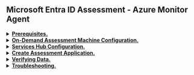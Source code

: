 ## Microsoft Entra ID Assessment - Azure Monitor Agent 

<details><summary> <b><u><font size="<h3>">Prerequisites.</font></u></b></summary> 
<p>

## Pre-Reqs

1. Create Resource Group: 'Assessment'.
2. Create Log Analytics Workspace in Assessment RG: 'Assessment-LAW'.
3. Create AzureVM (Server 22): 'Assessment'.
4. Turn on "Enable Systemd Assigned Managed Identity", while building the VM, under the management blade. Verify after deployment it is enabled.
   
   ![](https://github.com/Cyberlorians/uploadedimages/blob/main/mgmdidentity.png)

   ![](https://github.com/Cyberlorians/uploadedimages/blob/main/mgmdidentity2.png)

6. Install the Azure Monitor Agent Extension on the newly created VM (this can be seen from the Extensions blade on the VM). Run the below command from the Azure Portal PowerShell and verify. **!!DO NOT MISS THIS STEP!!**.
   ![](https://github.com/Cyberlorians/uploadedimages/blob/main/amaassessment.png)
```
Connect-AzAccount -UseDeviceAuthentication
Set-AzVMExtension -Name AzureMonitorWindowsAgent -ExtensionType AzureMonitorWindowsAgent -Publisher Microsoft.Azure.Monitor -ResourceGroupName Assessment -VMName Assessment -Location EastUS -TypeHandlerVersion 1.0 -EnableAutomaticUpgrade $true
```

   	
</details>

<details><summary> <b><u><font size="<h3>">On-Demand Assessment Machine Configuration.</font></u></b></summary> 
<p>

## Machine Configuration

Log in as local administrator to the virtual machine.

1. Verify Endpoints.

*Domain Environment - Required Azure Service Endpoints*

| Endpoint | Desciprtion |
| :---        |    :----:   |
|management.azure.com |	Azure Resource Manager|
login.windows.net |	Azure Active Directory|
dc.services.visualstudio.com |	Application Insights|
agentserviceapi.azure-automation.net |	Guest Configuration|
*-agentservice-prod-1.azure-automation.net |	Guest Configuration|
*.his.hybridcompute.azure-automation.net |	Hybrid Identity Service|

2. Utilize Test-NetConnection.

```
tnc management.azure.com -Port 443; 
tnc login.windows.net -port 443;
tnc dc.services.visualstudio.com -port 443;
tnc agentserviceapi.azure-automation.net -port 443
```
3. Patch the OS and reboot. *Disclaimer - .NET 4.8 is required. Server 2022 comes with this framework by default*.

4. Create folder directory. 'C:\Assessment\Entra'
5. Turn off IE EnchancedMode.
6. Start -> Run -> gpedit.msc-> Computer Configuration -> Windows Settings -> Security Settings -> Local Policies -> User Rights Assignment -> Log on as a batch job -> Add Adminstrators.
7. Start -> Run -> gpedit.msc-> Computer Configuration -> Administrative Template -> system -> user profile ->Do not forcefully unload the users registry at user logoff -> Click Enable.
8. Run PowerShell as Administrator and install four modules on the Assessment Server - DO NOT MISS THIS STEP!
```
Install-Module Microsoft.Graph -Verbose -AllowClobber -Force 
Install-Module Msonline -verbose -allowclobber -force
Install-Module AzureRM -verbose -allowclobber -Force
Install-Module AzureADPreview -verbose -allowclobber -Force
```
9. Reboot and proceed.

</details>

<details><summary> <b><u><font size="<h3>">Services Hub Configuration.</font></u></b></summary> 
<p>

## Services Hub Configuration

1. Log into Services Hub and add your log analytics workspace. 

2.  Add the Azure AD Assessment.

3. Add the VM and the assessment path you used from the previous step. Installation will begin.
   ![](https://github.com/Cyberlorians/uploadedimages/blob/main/entraassessment.png)

4. The installation creates a Data Collection Rule, named 'Azure DCR Rule'. 

5. Verify you see AzureAssessment AND AzureMonitorWindowsAgent
   ![](https://github.com/Cyberlorians/uploadedimages/blob/main/assessmentextension.png)
      
6. After DCR kick off from Step #2 a new folder will be created on C:\ called 'ODA'. Leave this folder alone as it is reserved for system.

</details>


<details><summary> <b><u><font size="<h3>">Create Assessment Application.</font></u></b></summary> 
<p>

## Create 'Microsoft Assessment' Application 

1. Verify that you have the Azure subscription Owner role on the Azure subscription on the same email ID that you use to login into Services Hub. Review [Linking Permissions](https://learn.microsoft.com/en-us/services-hub/unified/health/assessments-troubleshooting-ama#linking-and-permissions).

2. Create Application, reviewed [here](https://learn.microsoft.com/en-us/services-hub/unified/health/getting-started-entraid#setup-the-microsoft-microsoft-entra-id-assessment-on-the-data-collection-machine). Authentication to Entra as Global Administrator*- you will be prompted for MFA and after setup, you must consent to the application permissions. See application permissions that will be delegated [here](https://learn.microsoft.com/en-us/services-hub/unified/health/getting-started-microsoftassessmentapplication/permission-requirements). When prompted for the Subscription boundary. Chose only the subscription where the assessment VM resides. 

```
New-MicrosoftAssessmentsApplication -allowclobber -force
```
3. Create Scheduled Task - run this task as the local admin with computername\localadmin as shown below.
```
Add-AzureAssessmentTask -WorkingDirectory C:\Assessment\Entra -ScheduledTaskUsername Assessment\xadmin
```
4. Verify the Scheduled Task
   ![](https://github.com/Cyberlorians/uploadedimages/blob/main/scheduledtask.png)

6. Right-Click the ST and click run. Adjust or remove schedule if needed. VM should be powered off between assessments.

7. After the ST has been kicked off. The C:\Assessment\Entra folder will being to populate with a numerical folder.

</details>

<details><summary> <b><u><font size="<h3>">Verifying Data.</font></u></b></summary> 
<p>


## Verifying Data to the Log Analytics Workspace ##

```
//Viewing Failed Recommendation Results
AzureAssessmentRecommendation 
| where TimeGenerated > ago (30d) //set time
| where RecommendationResult contains ''
| summarize count() by RecommendationResult, ['Week Starting']=startofweek(TimeGenerated) 
| sort by ['Week Starting'] desc, RecommendationResult asc 
```
2. Once confirmed, you will see data trickle in over the next few hours populate in ServicesHub.

   ![](https://github.com/Cyberlorians/uploadedimages/blob/main/assessmentshcomplete.png)

</details>

<details><summary> <b><u><font size="<h3>">Troubleshooting.</font></u></b></summary> 
<p>

1. Confirm heartbeat in Log Anayltics Workspace. 

```
//Queries the Heartbeat table to locate Azure Monitor Agents and if on-prem or in Azure 
Heartbeat
| where TimeGenerated >= ago(7d) //Change Time
| where Category == "Azure Monitor Agent"
| where isnotempty(ResourceType)
| extend Cloud = ResourceProvider == "Microsoft.Compute"
| extend Onprem = ResourceProvider == "Microsoft.HybridCompute"
| distinct Computer, ResourceType, Cloud, Onprem, Category
```
Was able to fix the issue. Appears C:\Assessment\Entra\AzureAssessment\OmsAssessment\license.xml had expired.
 
FIX (using Azure VM):
Uninstall "AssessmentPlatform" extension (e.g., from Azure Portal)
2. Install AssessmentPlatform extension with Typehandlerversion 4.5 using Powershell as an Administrator
Set-AzVMExtension -ResourceGroupName "Assessment" `
 -VMName "Assessment" `
 -Name "AssessmentPlatform" `
 -Publisher "Microsoft.ServicesHub" `
 -ExtensionType "AssessmentPlatform" `
 -TypeHandlerVersion "4.5"
</details>



